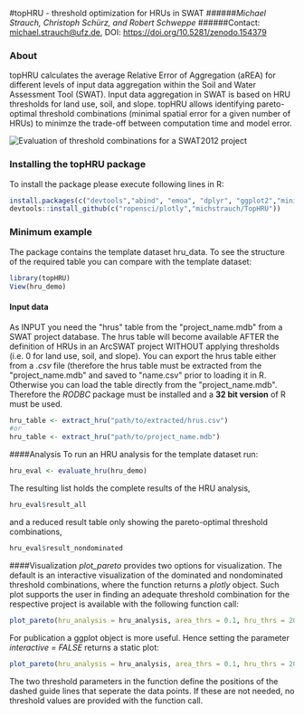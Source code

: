 #topHRU - threshold optimization for HRUs in SWAT
######*Michael Strauch, Christoph Schürz, and Robert Schweppe*
######Contact: michael.strauch@ufz.de, DOI: https://doi.org/10.5281/zenodo.154379

### About
topHRU calculates the average Relative Error of Aggregation (aREA) for different levels of input data aggregation within the Soil and Water Assessment Tool (SWAT). Input data aggregation in SWAT is based on HRU thresholds for land use, soil, and slope. topHRU allows identifying pareto-optimal threshold combinations (minimal spatial error for a given number of HRUs) to minimze the trade-off between computation time and model error.

![Evaluation of threshold combinations for a SWAT2012 project](https://github.com/chrisschuerz/SWATcoRe/blob/master/figures/topHRU.png)

### Installing the topHRU package
To install the package please execute following lines in R:


```r
install.packages(c("devtools","abind", "emoa", "dplyr", "ggplot2","miniUI","yaml"))
devtools::install_github(c("ropensci/plotly","michstrauch/TopHRU"))

```
### Minimum example
The package contains the template dataset hru_data. 
To see the structure of the required table you can compare with the template dataset:

```r
library(topHRU)
View(hru_demo)
```

#### Input data
As INPUT you need the "hrus" table from the "project_name.mdb" from a SWAT project database. The hrus table will become available AFTER the definition of HRUs in an ArcSWAT project WITHOUT applying thresholds (i.e. 0 for land use, soil, and slope).
You can export the hrus table either from a *.csv* file (therefore the hrus table must be extracted from the "project_name.mdb" and saved to "name.csv" prior to loading it in R. Otherwise you can load the table directly from the "project_name.mdb". Therefore the *RODBC* package must be installed and a **32 bit version** of R must be used.

```r
hru_table <- extract_hru("path/to/extracted/hrus.csv") 
#or
hru_table <- extract_hru("path/to/project_name.mdb") 
```
####Analysis
To run an HRU analysis for the template dataset run:

```r
hru_eval <- evaluate_hru(hru_demo)
```

The resulting list holds the complete results of the HRU analysis,

```r
hru_eval$result_all
```

and a reduced result table only showing the pareto-optimal threshold combinations,

```r
hru_eval$result_nondominated
```

####Visualization
*plot_pareto* provides two options for visualization. The default is an interactive visualization of the dominated and nondominated threshold combinations, where the function returns a *plotly* object. Such plot supports the user in finding an adequate threshold combination for the respective project is available with the following function call:

```r
plot_pareto(hru_analysis = hru_analysis, area_thrs = 0.1, hru_thrs = 2000)
```
For publication a ggplot object is more useful. Hence setting the parameter *interactive = FALSE* returns a static plot:


```r
plot_pareto(hru_analysis = hru_analysis, area_thrs = 0.1, hru_thrs = 2000, interactive = FALSE)
```
The two threshold parameters in the function define the positions of the dashed guide lines that seperate the data points. If these are not needed, no threshold values are provided with the function call.
